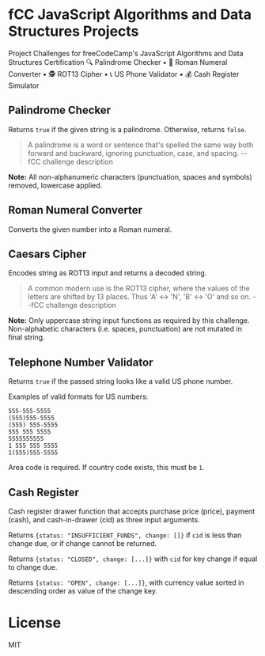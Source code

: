 # fCC JavaScript Algorithms and Data Structures Projects
Project Challenges for freeCodeCamp's JavaScript Algorithms and Data Structures Certification
🔍 Palindrome Checker • 🪭 Roman Numeral Converter • 🕵️ ROT13 Cipher • 📞 US Phone Validator • 💰 Cash Register Simulator

## Palindrome Checker
Returns `true` if the given string is a palindrome. Otherwise, returns `false`.

> A palindrome is a word or sentence that's spelled the same way both forward and backward, ignoring punctuation, case, and spacing. --fCC challenge description

**Note:** All non-alphanumeric characters (punctuation, spaces and symbols) removed, lowercase applied.

## Roman Numeral Converter
Converts the given number into a Roman numeral.

## Caesars Cipher
Encodes string as ROT13 input and returns a decoded string.

> A common modern use is the ROT13 cipher, where the values of the letters are shifted by 13 places. Thus 'A' ↔ 'N', 'B' ↔ 'O' and so on. --fCC challenge description

**Note:** Only uppercase string input functions as required by this challenge. Non-alphabetic characters (i.e. spaces, punctuation) are not mutated in final string.

## Telephone Number Validator
Returns `true` if the passed string looks like a valid US phone number.

Examples of valid formats for US numbers:

```
555-555-5555
(555)555-5555
(555) 555-5555
555 555 5555
5555555555
1 555 555 5555
1(555)555-5555
```
Area code is required. If country code exists, this must be `1`.

## Cash Register
Cash register drawer function that accepts purchase price (price), payment (cash), and cash-in-drawer (cid) as three input arguments.

Returns `{status: "INSUFFICIENT_FUNDS", change: []}` if `cid` is less than change due, or if change cannot be returned.

Returns `{status: "CLOSED", change: [...]}` with `cid` for key change if  equal to change due.

Returns `{status: "OPEN", change: [...]}`, with currency value sorted in descending order as value of the change key.

# License
MIT
